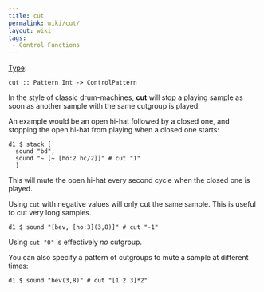 ```yaml
---
title: cut
permalink: wiki/cut/
layout: wiki
tags:
 - Control Functions
---
```


[Type](/wiki/Type_signature "wikilink"):

    cut :: Pattern Int -> ControlPattern

In the style of classic drum-machines, **cut** will stop a playing
sample as soon as another sample with the same cutgroup is played.

An example would be an open hi-hat followed by a closed one, and
stopping the open hi-hat from playing when a closed one starts:

    d1 $ stack [
      sound "bd",
      sound "~ [~ [ho:2 hc/2]]" # cut "1"
      ]

This will mute the open hi-hat every second cycle when the closed one is
played.

Using `cut` with negative values will only cut the same sample. This is
useful to cut very long samples.

    d1 $ sound "[bev, [ho:3](3,8)]" # cut "-1"

Using `cut "0"` is effectively *no* cutgroup.

You can also specify a pattern of cutgroups to mute a sample at
different times:

    d1 $ sound "bev(3,8)" # cut "[1 2 3]*2"
